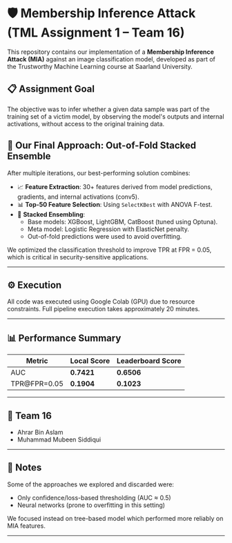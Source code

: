 # 🛡️ Membership Inference Attack (TML Assignment 1 – Team 16)

This repository contains our implementation of a **Membership Inference Attack (MIA)** against an image classification model, developed as part of the Trustworthy Machine Learning course at Saarland University.

## 📋 Assignment Goal

The objective was to infer whether a given data sample was part of the training set of a victim model, by observing the model's outputs and internal activations, without access to the original training data.

## 🧠 Our Final Approach: Out-of-Fold Stacked Ensemble

After multiple iterations, our best-performing solution combines:

- 📈 **Feature Extraction**: 30+ features derived from model predictions, gradients, and internal activations (conv5).
- 📊 **Top-50 Feature Selection**: Using `SelectKBest` with ANOVA F-test.
- 🔁 **Stacked Ensembling**:
  - Base models: XGBoost, LightGBM, CatBoost (tuned using Optuna).
  - Meta model: Logistic Regression with ElasticNet penalty.
  - Out-of-fold predictions were used to avoid overfitting.

We optimized the classification threshold to improve TPR at FPR = 0.05, which is critical in security-sensitive applications.

---

## ⚙️ Execution

All code was executed using Google Colab (GPU) due to resource constraints. Full pipeline execution takes approximately 20 minutes.

---

## 📊 Performance Summary

| Metric | Local Score | Leaderboard Score |
|--------|-------------|-------------------|
| AUC | **0.7421** | **0.6506** |
| TPR@FPR=0.05 | **0.1904** | **0.1023** |

---

## 👥 Team 16

- Ahrar Bin Aslam  
- Muhammad Mubeen Siddiqui

---

## 📝 Notes

Some of the approaches we explored and discarded were:
- Only confidence/loss-based thresholding (AUC ≈ 0.5)
- Neural networks (prone to overfitting in this setting)

We focused instead on tree-based model which performed more reliably on MIA features.

---

